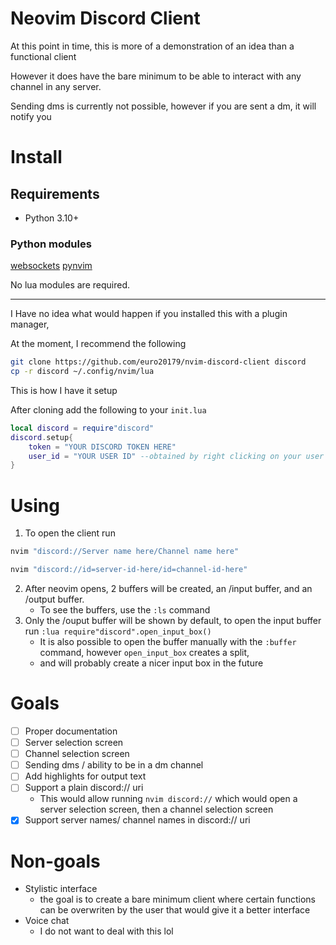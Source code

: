 # Neovim Discord Client

At this point in time, this is more of a demonstration of an idea than a functional client

However it does have the bare minimum to be able to interact with any channel in any server.

Sending dms is currently not possible, however if you are sent a dm, it will notify you

# Install

## Requirements

- Python 3.10+

### Python modules
[websockets](https://pypi.org/project/websockets/)
[pynvim](https://pypi.org/project/pynvim/)

No lua modules are required.

---

I Have no idea what would happen if you installed this with a plugin manager,

At the moment, I recommend the following

```bash
git clone https://github.com/euro20179/nvim-discord-client discord
cp -r discord ~/.config/nvim/lua
```

This is how I have it setup

After cloning add the following to your `init.lua`

```lua
local discord = require"discord"
discord.setup{
    token = "YOUR DISCORD TOKEN HERE"
    user_id = "YOUR USER ID" --obtained by right clicking on your user in discord and clicking "copy user id", developer mode needs to be enabled for this
}
```

# Using

1. To open the client run
```bash
nvim "discord://Server name here/Channel name here"
```

```bash
nvim "discord://id=server-id-here/id=channel-id-here"
```

2. After neovim opens, 2 buffers will be created, an /input buffer, and an /output buffer.
    - To see the buffers, use the `:ls` command
3. Only the /ouput buffer will be shown by default, to open the input buffer run `:lua require"discord".open_input_box()`
    - It is also possible to open the buffer manually with the `:buffer` command, however `open_input_box` creates a split,
    - and will probably create a nicer input box in the future

# Goals

- [ ] Proper documentation
- [ ] Server selection screen
- [ ] Channel selection screen
- [ ] Sending dms / ability to be in a dm channel
- [ ] Add highlights for output text
- [ ] Support a plain discord:// uri
    - This would allow running `nvim discord://` which would open a server selection screen, then a channel selection screen
- [x] Support server names/ channel names in discord:// uri

# Non-goals

- Stylistic interface
    - the goal is to create a bare minimum client where certain functions can be overwriten by the user that would give it a better interface
- Voice chat
     - I do not want to deal with this lol
